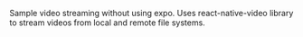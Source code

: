 Sample video streaming without using expo.
Uses react-native-video library to stream videos from local and remote file systems.
